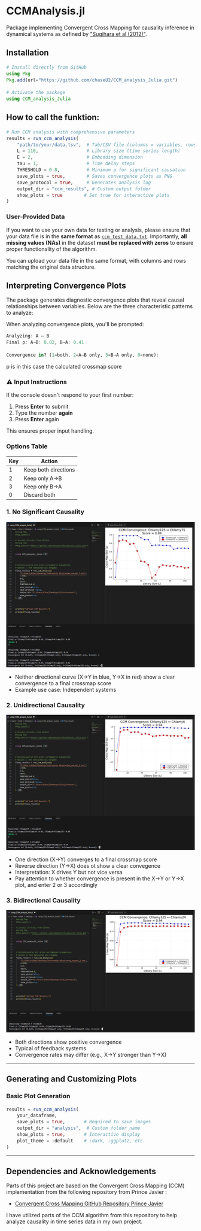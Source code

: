 # CCMAnalysis.jl

Package implementing Convergent Cross Mapping for causality inference in dynamical systems as defined by ["Sugihara et al (2012)"](https://www.science.org/doi/10.1126/science.1227079).

## Installation

```julia
# Install directly from GitHub
using Pkg
Pkg.add(url="https://github.com/chaseU2/CCM_analysis_Julia.git")

# Activate the package
using CCM_analysis_Julia
```

## How to call the funktion:

```julia
# Run CCM analysis with comprehensive parameters
results = run_ccm_analysis(
    "path/to/your/data.tsv",  # Tab/CSV file (columns = variables, rows = timepoints)
    L = 110,                  # Library size (time series length)
    E = 2,                    # Embedding dimension
    tau = 1,                  # Time delay steps
    THRESHOLD = 0.8,          # Minimum ρ for significant causation
    save_plots = true,        # Saves convergence plots as PNG
    save_protocol = true,     # Generates analysis log
    output_dir = "ccm_results", # Custom output folder
    show_plots = true        # Set true for interactive plots
)
```


### User-Provided Data

If you want to use your own data for testing or analysis, please ensure that your data file is in the **same format** as [`ccm_test_data.txt`](https://github.com/chaseU2/ccm-analysis-tool/blob/master/ccm_test_data.txt). Importantly, **all missing values (NAs)** in the dataset **must be replaced with zeros** to ensure proper functionality of the algorithm.

You can upload your data file in the same format, with columns and rows matching the original data structure.



## Interpreting Convergence Plots

The package generates diagnostic convergence plots that reveal causal relationships between variables. Below are the three characteristic patterns to analyze:


When analyzing convergence plots, you'll be prompted:

```julia
Analyzing: A ↔ B
Final ρ: A→B: 0.82, B→A: 0.41

Convergence in? (1=both, 2=A→B only, 3=B→A only, 0=none): 
```
p is in this case the calculated crossmap score 

### ⚠️ Input Instructions
If the console doesn't respond to your first number:
1. Press **Enter** to submit
2. Type the number **again**
3. Press **Enter** again

This ensures proper input handling.

### Options Table
| Key | Action                  |
|-----|-------------------------|
| 1   | Keep both directions    |
| 2   | Keep only A→B           |
| 3   | Keep only B→A           |
| 0   | Discard both            |


### 1. No Significant Causality

![No Causal Relationship](https://raw.githubusercontent.com/chaseU2/CCM_analysis_Julia/main/src/Screenshot%205.png)

- Neither directional curve (X→Y in blue, Y→X in red) show a clear convergence to a final crossmap score
- Example use case: Independent systems

### 2. Unidirectional Causality
![Unidirectional Causality](https://raw.githubusercontent.com/chaseU2/CCM_analysis_Julia/main/src/Screenshot%204.png)

- One direction (X→Y) converges to a final crossmap score
- Reverse direction (Y→X) does ot show a clear convegence
- Interpretation: X drives Y but not vice versa
- Pay attention to whether convergence is present in the X→Y or Y→X plot, and enter 2 or 3 accordingly

### 3. Bidirectional Causality
![Bidirectional Causality](https://raw.githubusercontent.com/chaseU2/CCM_analysis_Julia/main/src/Screenshot%202.png)

- Both directions show positive convergence
- Typical of feedback systems
- Convergence rates may differ (e.g., X→Y stronger than Y→X)

---

## Generating and Customizing Plots

### Basic Plot Generation
```julia
results = run_ccm_analysis(
    your_dataframe,
    save_plots = true,       # Required to save images
    output_dir = "analysis",  # Custom folder name
    show_plots = true,       # Interactive display
    plot_theme = :default    # :dark, :ggplot2, etc.
)
```
---

## Dependencies and Acknowledgements

Parts of this project are based on the Convergent Cross Mapping (CCM) implementation from the following repository from Prince Javier :

- [Convergent Cross Mapping GitHub Repository Prince Javier ](https://github.com/PrinceJavier/causal_ccm.git)

I have utilized parts of the CCM algorithm from this repository to help analyze causality in time series data in my own project.
